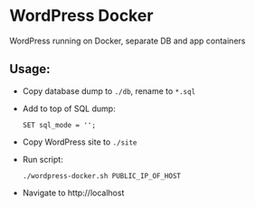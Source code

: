 # WordPress Docker
WordPress running on Docker, separate DB and app containers

## Usage:
- Copy database dump to `./db`, rename to `*.sql`

- Add to top of SQL dump:
  ```
  SET sql_mode = '';
  ```

- Copy WordPress site to `./site`

- Run script:
  ```
  ./wordpress-docker.sh PUBLIC_IP_OF_HOST
  ```

- Navigate to http://localhost
